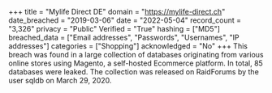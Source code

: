 +++
title = "Mylife Direct DE"
domain = "https://mylife-direct.ch"
date_breached = "2019-03-06"
date = "2022-05-04"
record_count = "3,326"
privacy = "Public"
Verified = "True"
hashing = ["MD5"]
breached_data = ["Email addresses", "Passwords", "Usernames", "IP addresses"]
categories = ["Shopping"]
acknowledged = "No"
+++
This breach was found in a large collection of databases originating from various online stores using Magento, a self-hosted Ecommerce platform. In total, 85 databases were leaked. The collection was released on RaidForums by the user sqldb on March 29, 2020.
